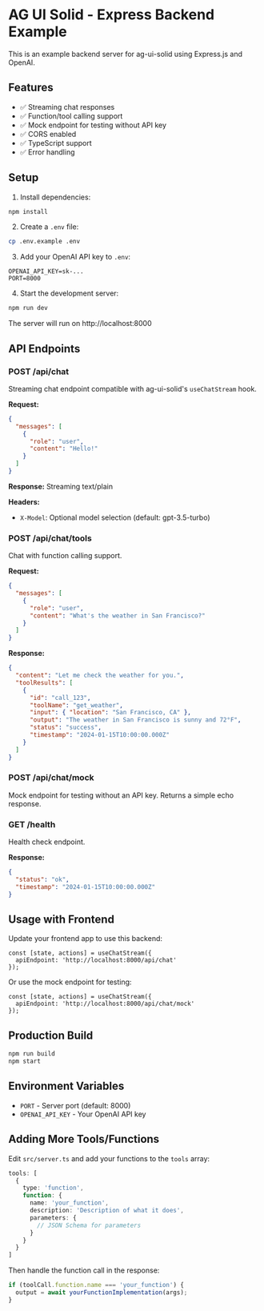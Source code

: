 # AG UI Solid - Express Backend Example

This is an example backend server for ag-ui-solid using Express.js and OpenAI.

## Features

- ✅ Streaming chat responses
- ✅ Function/tool calling support
- ✅ Mock endpoint for testing without API key
- ✅ CORS enabled
- ✅ TypeScript support
- ✅ Error handling

## Setup

1. Install dependencies:
```bash
npm install
```

2. Create a `.env` file:
```bash
cp .env.example .env
```

3. Add your OpenAI API key to `.env`:
```
OPENAI_API_KEY=sk-...
PORT=8000
```

4. Start the development server:
```bash
npm run dev
```

The server will run on http://localhost:8000

## API Endpoints

### POST /api/chat

Streaming chat endpoint compatible with ag-ui-solid's `useChatStream` hook.

**Request:**
```json
{
  "messages": [
    {
      "role": "user",
      "content": "Hello!"
    }
  ]
}
```

**Response:** Streaming text/plain

**Headers:**
- `X-Model`: Optional model selection (default: gpt-3.5-turbo)

### POST /api/chat/tools

Chat with function calling support.

**Request:**
```json
{
  "messages": [
    {
      "role": "user",
      "content": "What's the weather in San Francisco?"
    }
  ]
}
```

**Response:**
```json
{
  "content": "Let me check the weather for you.",
  "toolResults": [
    {
      "id": "call_123",
      "toolName": "get_weather",
      "input": { "location": "San Francisco, CA" },
      "output": "The weather in San Francisco is sunny and 72°F",
      "status": "success",
      "timestamp": "2024-01-15T10:00:00.000Z"
    }
  ]
}
```

### POST /api/chat/mock

Mock endpoint for testing without an API key. Returns a simple echo response.

### GET /health

Health check endpoint.

**Response:**
```json
{
  "status": "ok",
  "timestamp": "2024-01-15T10:00:00.000Z"
}
```

## Usage with Frontend

Update your frontend app to use this backend:

```tsx
const [state, actions] = useChatStream({
  apiEndpoint: 'http://localhost:8000/api/chat'
});
```

Or use the mock endpoint for testing:

```tsx
const [state, actions] = useChatStream({
  apiEndpoint: 'http://localhost:8000/api/chat/mock'
});
```

## Production Build

```bash
npm run build
npm start
```

## Environment Variables

- `PORT` - Server port (default: 8000)
- `OPENAI_API_KEY` - Your OpenAI API key

## Adding More Tools/Functions

Edit `src/server.ts` and add your functions to the `tools` array:

```typescript
tools: [
  {
    type: 'function',
    function: {
      name: 'your_function',
      description: 'Description of what it does',
      parameters: {
        // JSON Schema for parameters
      }
    }
  }
]
```

Then handle the function call in the response:

```typescript
if (toolCall.function.name === 'your_function') {
  output = await yourFunctionImplementation(args);
}
```
